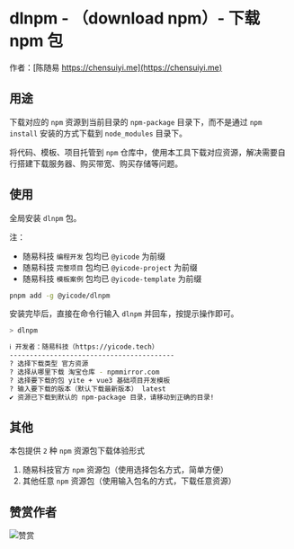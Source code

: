 # dlnpm - （download npm）- 下载 npm 包

作者：[陈随易 https://chensuiyi.me](https://chensuiyi.me)

## 用途

下载对应的 `npm` 资源到当前目录的 `npm-package` 目录下，而不是通过 `npm install` 安装的方式下载到 `node_modules` 目录下。

将代码、模板、项目托管到 `npm` 仓库中，使用本工具下载对应资源，解决需要自行搭建下载服务器、购买带宽、购买存储等问题。

## 使用

全局安装 `dlnpm` 包。

注：

-   随易科技 `编程开发` 包均已 `@yicode` 为前缀
-   随易科技 `完整项目` 包均已 `@yicode-project` 为前缀
-   随易科技 `模板案例` 包均已 `@yicode-template` 为前缀

```bash
pnpm add -g @yicode/dlnpm
```

安装完毕后，直接在命令行输入 `dlnpm` 并回车，按提示操作即可。

```bash
> dlnpm

ℹ 开发者：随易科技（https://yicode.tech）
-----------------------------------------
? 选择下载类型 官方资源
? 选择从哪里下载 淘宝仓库 - npmmirror.com
? 选择要下载的包 yite + vue3 基础项目开发模板
? 输入要下载的版本（默认下载最新版本） latest
✔ 资源已下载到默认的 npm-package 目录，请移动到正确的目录!
```

## 其他

本包提供 `2` 种 `npm` 资源包下载体验形式

1. 随易科技官方 `npm` 资源包（使用选择包名方式，简单方便）
2. 其他任意 `npm` 资源包（使用输入包名的方式，下载任意资源）

## 赞赏作者

![赞赏](https://static.yicode.tech/images/zan-shang.jpg)

